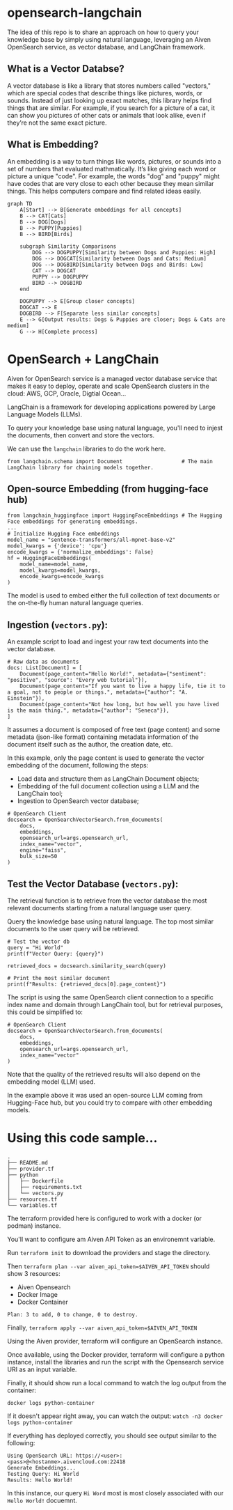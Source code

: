 # opensearch-langchain

The idea of this repo is to share an approach on how to query your knowledge base by simply using natural language, leveraging an Aiven OpenSearch service, as vector database, and LangChain framework.

## What is a Vector Databse?

A vector database is like a library that stores numbers called "vectors," which are special codes that describe things like pictures, words, or sounds. Instead of just looking up exact matches, this library helps find things that are similar. For example, if you search for a picture of a cat, it can show you pictures of other cats or animals that look alike, even if they’re not the same exact picture.

## What is Embedding?

An embedding is a way to turn things like words, pictures, or sounds into a set of numbers that evaluated mathmatically. It’s like giving each word or picture a unique "code". For example, the words "dog" and "puppy" might have codes that are very close to each other because they mean similar things. This helps computers compare and find related ideas easily.

```mermaid
graph TD
    A[Start] --> B[Generate embeddings for all concepts]
    B --> CAT[Cats]
    B --> DOG[Dogs]
    B --> PUPPY[Puppies]
    B --> BIRD[Birds]
    
    subgraph Similarity Comparisons
        DOG --> DOGPUPPY[Similarity between Dogs and Puppies: High]
        DOG --> DOGCAT[Similarity between Dogs and Cats: Medium]
        DOG --> DOGBIRD[Similarity between Dogs and Birds: Low]
        CAT --> DOGCAT
        PUPPY --> DOGPUPPY
        BIRD --> DOGBIRD
    end

    DOGPUPPY --> E[Group closer concepts]
    DOGCAT --> E
    DOGBIRD --> F[Separate less similar concepts]
    E --> G[Output results: Dogs & Puppies are closer; Dogs & Cats are medium]
    G --> H[Complete process]
```

# OpenSearch + LangChain
Aiven for OpenSearch service is a managed vector database service that makes it easy to deploy, operate and scale OpenSearch clusters in the cloud: AWS, GCP, Oracle, Digtial Ocean...  

LangChain is a framework for developing applications powered by Large Language Models (LLMs).

To query your knowledge base using natural language, you'll need to injest the documents, then convert and store the vectors.

We can use the `langchain` libraries to do the work here. 
```
from langchain.schema import Document                   # The main LangChain library for chaining models together.
```

## Open-source Embedding (from hugging-face hub)

```
from langchain_huggingface import HuggingFaceEmbeddings # The Hugging Face embeddings for generating embeddings.
...
# Initialize Hugging Face embeddings
model_name = "sentence-transformers/all-mpnet-base-v2"
model_kwargs = {'device': 'cpu'}
encode_kwargs = {'normalize_embeddings': False}
hf = HuggingFaceEmbeddings(
    model_name=model_name,
    model_kwargs=model_kwargs,
    encode_kwargs=encode_kwargs
)
```

The model is used to embed either the full collection of text documents or the on-the-fly human natural language queries.

## Ingestion (`vectors.py`):
An example script to load and ingest your raw text documents into the vector database.

```
# Raw data as documents
docs: List[Document] = [
    Document(page_content="Hello World!", metadata={"sentiment": "positive", "source": "Every web tutorial"}),
    Document(page_content="If you want to live a happy life, tie it to a goal, not to people or things.", metadata={"author": "A. Einstein"}),
    Document(page_content="Not how long, but how well you have lived is the main thing.", metadata={"author": "Seneca"}),
]
```

It assumes a document is composed of free text (page content) and some metadata (json-like format) containing metadata information of the document itself such as the author, the creation date, etc.

In this example, only the page content is used to generate the vector embedding of the document, following the steps:

* Load data and structure them as LangChain Document objects;
* Embedding of the full document collection using a LLM and the LangChain tool;
* Ingestion to OpenSearch vector database;

```
# OpenSearch Client
docsearch = OpenSearchVectorSearch.from_documents(
    docs,
    embeddings,
    opensearch_url=args.opensearch_url,
    index_name="vector",
    engine="faiss",
    bulk_size=50 
)
```

## Test the Vector Database (`vectors.py`):
The retrieval function is to retrieve from the vector database the most relevant documents starting from a natural language user query.

Query the knowledge base using natural language. The top most similar documents to the user query will be retrieved.

```
# Test the vector db
query = "Hi World"
print(f"Vector Query: {query}")

retrieved_docs = docsearch.similarity_search(query)

# Print the most similar document
print(f"Results: {retrieved_docs[0].page_content}")
```

The script is using the same OpenSearch client connection to a specific index name and domain through LangChain tool, but for retrieval purposes, this could be simplified to:

```
# OpenSearch Client
docsearch = OpenSearchVectorSearch.from_documents(
    docs,
    embeddings,
    opensearch_url=args.opensearch_url,
    index_name="vector"
)
```

Note that the quality of the retrieved results will also depend on the embedding model (LLM) used.

 In the example above it was used an open-source LLM coming from Hugging-Face hub, but you could try to compare with other embedding models.

# Using this code sample...

```
.
├── README.md
├── provider.tf
├── python
│   ├── Dockerfile
│   ├── requirements.txt
│   └── vectors.py
├── resources.tf
└── variables.tf
```

The terraform provided here is configured to work with a docker (or podman) instance. 

You'll want to configure am Aiven API Token as an environemnt variable. 

Run `terraform init` to download the providers and stage the directory.

Then `terraform plan --var aiven_api_token=$AIVEN_API_TOKEN` should show 3 resources:

* Aiven Opensearch
* Docker Image
* Docker Container

 ```
Plan: 3 to add, 0 to change, 0 to destroy.
```

Finally, `terraform apply --var aiven_api_token=$AIVEN_API_TOKEN`

Using the Aiven provider, terraform will configure an OpenSearch instance. 

Once available, using the Docker provider, terraform will configure a python instance, install the libraries and run the script with the Opensearch service URI as an input variable. 

Finally, it should show run a local command to watch the log output from the container:
```
docker logs python-container
```

If it doesn't appear right away, you can watch the output:
`watch -n3 docker logs python-container`

If everything has deployed correctly, you should see output similar to the following:

```
Using OpenSearch URL: https://<user>:<pass>@<hostanme>.aivencloud.com:22418
Generate Embeddings...
Testing Query: Hi World
Results: Hello World!
```

In this instance, our query `Hi Word` most is most closely associated with our `Hello World!` docuemnt.